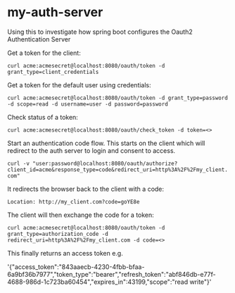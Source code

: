 # my-auth-server

Using this to investigate how spring boot configures the Oauth2 Authentication Server

Get a token for the client:

`curl acme:acmesecret@localhost:8080/oauth/token -d grant_type=client_credentials`


Get a token for the default user using credentials:

`curl acme:acmesecret@localhost:8080/oauth/token -d grant_type=password -d scope=read -d username=user -d password=password`

Check status of a token:

`curl acme:acmesecret@localhost:8080/oauth/check_token -d token=<>`

Start an authentication code flow. 
This starts on the client which will redirect to the auth server to login and consent to access. 

`curl -v "user:password@localhost:8080/oauth/authorize?client_id=acme&response_type=code&redirect_uri=http%3A%2F%2Fmy_client.com"`

It redirects the browser back to the client with a code:

`Location: http://my_client.com?code=goYE8e`

The client will then exchange the code for a token:

`curl acme:acmesecret@localhost:8080/oauth/token -d grant_type=authorization_code -d redirect_uri=http%3A%2F%2Fmy_client.com -d code=<>`

This finally returns an access token e.g.

'{"access_token":"843aaecb-4230-4fbb-bfaa-6a9bf36b7977","token_type":"bearer","refresh_token":"abf846db-e77f-4688-986d-1c723ba60454","expires_in":43199,"scope":"read write"}'

